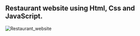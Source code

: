## Restaurant website using Html, Css and JavaScript.

![Restaurant_website](https://github.com/codersgyan/Responsive-restaurant-website/blob/master/restaurant-webpage.jpg)


